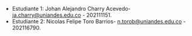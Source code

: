 - Estudiante 1: Johan Alejandro Charry Acevedo- ja.charry@uniandes.edu.co - 202111151.
- Estudiante 2: Nicolas Felipe Toro Barrios- n.torob@uniandes.edu.co - 202116790.
